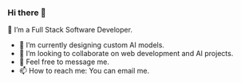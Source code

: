 ### Hi there 👋

🔭 I’m a Full Stack Software Developer.
- 🌱 I’m currently designing custom AI models.
- 👯 I’m looking to collaborate on web development and AI projects.
- 💬 Feel free to message me.
- 📫 How to reach me: You can email me.

